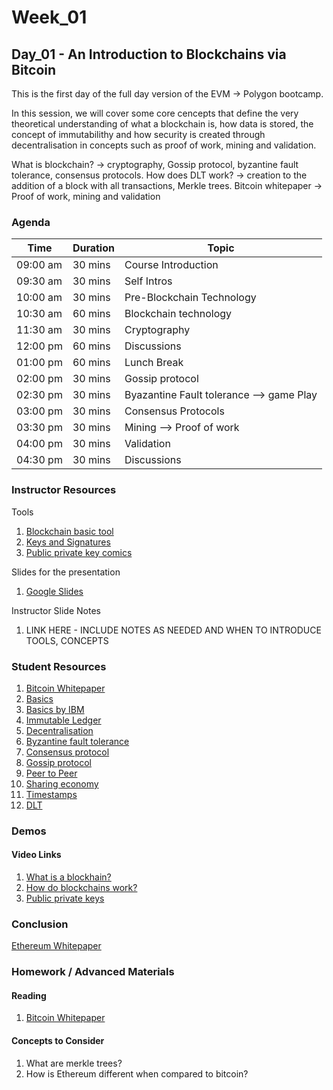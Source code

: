 # Week_01
## Day_01 - An Introduction to Blockchains via Bitcoin

This is the first day of the full day version of the EVM → Polygon bootcamp.

In this session, we will cover some core cencepts that define the very theoretical understanding of what a blockchain is, how data is stored, the concept of immutabilithy and how security is created through decentralisation in concepts such as proof of work, mining and validation.

What is blockchain? → cryptography, Gossip protocol, byzantine fault tolerance, consensus protocols.
How does DLT work? → creation to the addition of a block with all transactions, Merkle trees.
Bitcoin whitepaper → Proof of work, mining and validation

### Agenda

| Time | Duration | Topic |
| --- | --- | --- |
| 09:00 am | 30 mins | Course Introduction | 
| 09:30 am | 30 mins | Self Intros |
| 10:00 am | 30 mins | Pre-Blockchain Technology |
| 10:30 am | 60 mins | Blockchain technology |
| 11:30 am | 30 mins | Cryptography |
| 12:00 pm | 60 mins | Discussions  |
| 01:00 pm | 60 mins | Lunch Break |
| 02:00 pm | 30 mins | Gossip protocol |
| 02:30 pm | 30 mins | Byazantine Fault tolerance --> game Play |
| 03:00 pm | 30 mins | Consensus Protocols |
| 03:30 pm | 30 mins | Mining --> Proof of work |
| 04:00 pm | 30 mins | Validation |
| 04:30 pm | 30 mins | Discussions |

### Instructor Resources

Tools
1. [Blockchain basic tool](https://tools.superdatascience.com/blockchain/hash/)
2. [Keys and Signatures](https://tools.superdatascience.com/blockchain/public-private-keys/signatures)
3. [Public private key comics](https://howhttps.works/why-do-we-need-https/)

Slides for the presentation
1. [Google Slides](https://docs.google.com/presentation/d/162qtmtSvvfhRPaTtIzukSY00-WjMDhoPja5aYcLEg7o/edit?usp=sharing)

Instructor Slide Notes
1. LINK HERE - INCLUDE NOTES AS NEEDED AND WHEN TO INTRODUCE TOOLS, CONCEPTS

### Student Resources

1. [Bitcoin Whitepaper](https://blockchainlab.com/pdf/bitcoin.pdf)
2. [Basics](https://coingeek.com/bitcoin101/blockchain-basics-key-things-to-know-as-a-beginner/)
3. [Basics by IBM](https://www.ibm.com/uk-en/topics/what-is-blockchain)
4. [Immutable Ledger](https://medium.com/cryptoeconomics-australia/the-blockchain-economy-a-beginners-guide-to-institutional-cryptoeconomics-64bf2f2beec4)
5. [Decentralisation](https://medium.com/@VitalikButerin/the-meaning-of-decentralization-a0c92b76a274)
6. [Byzantine fault tolerance](https://medium.com/loom-network/understanding-blockchain-fundamentals-part-1-byzantine-fault-tolerance-245f46fe8419)
7. [Consensus protocol](https://www.coindesk.com/markets/2017/03/04/a-short-guide-to-blockchain-consensus-protocols/)
8. [Gossip protocol](https://en.wikipedia.org/wiki/Gossip_protocol#:~:text=A%20gossip%20protocol%20or%20epidemic,all%20members%20of%20a%20group.)
9. [Peer to Peer](https://en.wikipedia.org/wiki/Peer-to-peer)
10. [Sharing economy](https://en.wikipedia.org/wiki/Sharing_economy)
11. [Timestamps](https://en.wikipedia.org/wiki/Timestamp)
12. [DLT](https://www.techtarget.com/searchcio/definition/distributed-ledger#:~:text=Distributed%20ledger%20technology%20(DLT)%20is,data%20store%20or%20administration%20functionality.)

### Demos

#### Video Links
1. [What is a blockhain?](https://www.youtube.com/watch?v=SSo_EIwHSd4)
2. [How do blockchains work?](https://www.youtube.com/watch?v=kHybf1aC-jE)
3. [Public private keys](https://www.youtube.com/watch?v=p_LWJgTBIFs)


### Conclusion

[Ethereum Whitepaper](https://ethereum.org/en/whitepaper/)

### Homework / Advanced Materials

#### Reading

1. [Bitcoin Whitepaper](https://blockchainlab.com/pdf/bitcoin.pdf)

#### Concepts to Consider

1. What are merkle trees?
2. How is Ethereum different when compared to bitcoin?
